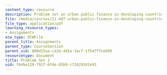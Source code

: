 ```yaml
---
content_type: resource
description: Problem set on urban public finance in developing countries.
file: /media/courses/11-487-urban-public-finance-in-developing-countries-fall-2004/f64be129791f6fde85b9c726293d1e93_problem_set_2.pdf
file_type: application/pdf
learning_resource_types:
- Assignments
ocw_type: OCWFile
parent_title: Assignments
parent_type: CourseSection
parent_uid: 080d15aa-ca2d-445a-3acf-1f547ffce699
resourcetype: Document
title: Problem Set 2
uid: f64be129-791f-6fde-85b9-c726293d1e93
---
```

